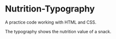 # Nutrition-Typography

<p>A practice code working with HTML and CSS. </p>
<p> The typography shows the nutrition value of a snack. </p>
